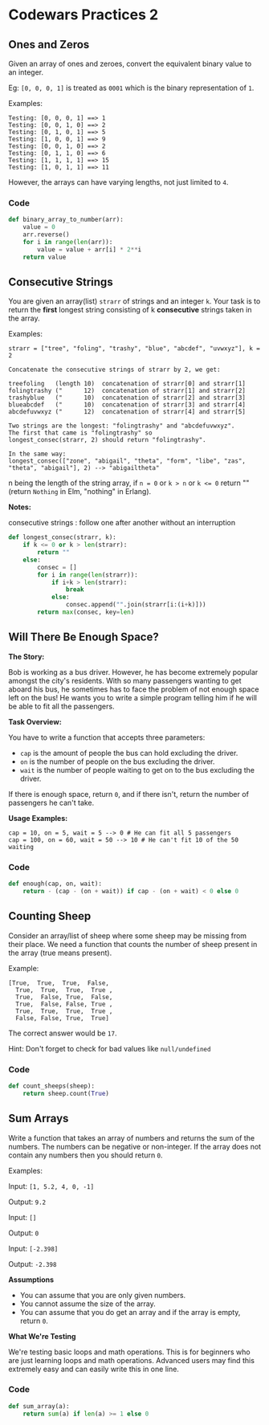 # Codewars Practices 2

## Ones and Zeros

Given an array of ones and zeroes, convert the equivalent binary value to an integer.

Eg: `[0, 0, 0, 1]` is treated as `0001` which is the binary representation of `1`.

Examples:

```
Testing: [0, 0, 0, 1] ==> 1
Testing: [0, 0, 1, 0] ==> 2
Testing: [0, 1, 0, 1] ==> 5
Testing: [1, 0, 0, 1] ==> 9
Testing: [0, 0, 1, 0] ==> 2
Testing: [0, 1, 1, 0] ==> 6
Testing: [1, 1, 1, 1] ==> 15
Testing: [1, 0, 1, 1] ==> 11
```

However, the arrays can have varying lengths, not just limited to `4`.

### Code

```python
def binary_array_to_number(arr):
    value = 0
    arr.reverse()
    for i in range(len(arr)):
        value = value + arr[i] * 2**i
    return value
```

## Consecutive Strings

You are given an array(list) `strarr` of strings and an integer `k`. Your task is to return the **first** longest string consisting of k **consecutive** strings taken in the array.

Examples:
```
strarr = ["tree", "foling", "trashy", "blue", "abcdef", "uvwxyz"], k = 2

Concatenate the consecutive strings of strarr by 2, we get:

treefoling   (length 10)  concatenation of strarr[0] and strarr[1]
folingtrashy ("      12)  concatenation of strarr[1] and strarr[2]
trashyblue   ("      10)  concatenation of strarr[2] and strarr[3]
blueabcdef   ("      10)  concatenation of strarr[3] and strarr[4]
abcdefuvwxyz ("      12)  concatenation of strarr[4] and strarr[5]

Two strings are the longest: "folingtrashy" and "abcdefuvwxyz".
The first that came is "folingtrashy" so 
longest_consec(strarr, 2) should return "folingtrashy".

In the same way:
longest_consec(["zone", "abigail", "theta", "form", "libe", "zas", "theta", "abigail"], 2) --> "abigailtheta"
```

n being the length of the string array, if `n = 0` or `k > n` or `k <= 0` return "" (return `Nothing` in Elm, "nothing" in Erlang).

**Notes:**

consecutive strings : follow one after another without an interruption

```python
def longest_consec(strarr, k):
    if k <= 0 or k > len(strarr):
        return ""
    else:
        consec = []
        for i in range(len(strarr)):
            if i+k > len(strarr):
                break
            else:
                consec.append("".join(strarr[i:(i+k)]))
        return max(consec, key=len)
```

## Will There Be Enough Space?

**The Story:**

Bob is working as a bus driver. However, he has become extremely popular amongst the city's residents. With so many passengers wanting to get aboard his bus, he sometimes has to face the problem of not enough space left on the bus! He wants you to write a simple program telling him if he will be able to fit all the passengers.

**Task Overview:**

You have to write a function that accepts three parameters:

- `cap` is the amount of people the bus can hold excluding the driver.
- `on` is the number of people on the bus excluding the driver.
- `wait` is the number of people waiting to get on to the bus excluding the driver.

If there is enough space, return `0`, and if there isn't, return the number of passengers he can't take.

**Usage Examples:**

```
cap = 10, on = 5, wait = 5 --> 0 # He can fit all 5 passengers
cap = 100, on = 60, wait = 50 --> 10 # He can't fit 10 of the 50 waiting
```

### Code

```python
def enough(cap, on, wait):
    return - (cap - (on + wait)) if cap - (on + wait) < 0 else 0
```

## Counting Sheep

Consider an array/list of sheep where some sheep may be missing from their place. We need a function that counts the number of sheep present in the array (true means present).

Example:

```
[True,  True,  True,  False,
  True,  True,  True,  True ,
  True,  False, True,  False,
  True,  False, False, True ,
  True,  True,  True,  True ,
  False, False, True,  True]
```

The correct answer would be `17`.

Hint: Don't forget to check for bad values like `null/undefined`

### Code

```python
def count_sheeps(sheep):
    return sheep.count(True)
```

## Sum Arrays

Write a function that takes an array of numbers and returns the sum of the numbers. The numbers can be negative or non-integer. If the array does not contain any numbers then you should return `0`.

Examples:

Input: `[1, 5.2, 4, 0, -1]`

Output: `9.2`

Input: `[]`

Output: `0`

Input: `[-2.398]`

Output: `-2.398`

**Assumptions**

- You can assume that you are only given numbers.
- You cannot assume the size of the array.
- You can assume that you do get an array and if the array is empty, return `0`.

**What We're Testing**

We're testing basic loops and math operations. This is for beginners who are just learning loops and math operations.
Advanced users may find this extremely easy and can easily write this in one line.

### Code

```python
def sum_array(a):
    return sum(a) if len(a) >= 1 else 0
```

